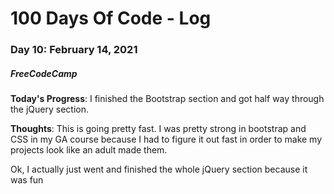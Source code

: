 # 100 Days Of Code - Log
### Day 10: February 14, 2021
##### FreeCodeCamp 

**Today's Progress**: I finished the Bootstrap section and got half way through the jQuery section. 

**Thoughts**: This is going pretty fast. I was pretty strong in bootstrap and CSS in my GA course because I had to figure it out fast in order to make my projects look like an adult made them.

Ok, I actually just went and finished the whole jQuery section because it was fun 